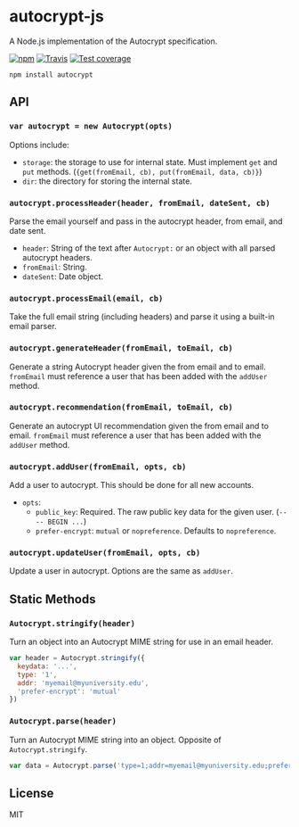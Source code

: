 # autocrypt-js

A Node.js implementation of the Autocrypt specification.

[![npm][0]][1] [![Travis][2]][3] [![Test coverage][4]][5]


```
npm install autocrypt
```

## API

### ```var autocrypt = new Autocrypt(opts)```

Options include:
* `storage`: the storage to use for internal state. Must implement `get` and `put` methods. (`{get(fromEmail, cb), put(fromEmail, data, cb)}`)
* `dir`: the directory for storing the internal state.

### ```autocrypt.processHeader(header, fromEmail, dateSent, cb)```

Parse the email yourself and pass in the autocrypt header, from email, and date sent.

* `header`: String of the text after `Autocrypt:` or an object with all parsed autocrypt headers.
* `fromEmail`: String.
* `dateSent`: Date object.

### ```autocrypt.processEmail(email, cb)```

Take the full email string (including headers) and parse it using a built-in email parser.

### ```autocrypt.generateHeader(fromEmail, toEmail, cb)```

Generate a string Autocrypt header given the from email and to email. `fromEmail` must reference a user that has been added with the `addUser` method.

### ```autocrypt.recommendation(fromEmail, toEmail, cb)```

Generate an autocrypt UI recommendation given the from email and to email. `fromEmail` must reference a user that has been added with the `addUser` method.

### ```autocrypt.addUser(fromEmail, opts, cb)```

Add a user to autocrypt. This should be done for all new accounts.

* `opts`:
  * `public_key`: Required. The raw public key data for the given user. (`---- BEGIN ...`)
  * `prefer-encrypt`: `mutual` or `nopreference`. Defaults to `nopreference`.

### ```autocrypt.updateUser(fromEmail, opts, cb)```

Update a user in autocrypt. Options are the same as `addUser`.


## Static Methods


### ```Autocrypt.stringify(header)```

Turn an object into an Autocrypt MIME string for use in an email header.

```js
var header = Autocrypt.stringify({
  keydata: '...',
  type: '1',
  addr: 'myemail@myuniversity.edu',
  'prefer-encrypt': 'mutual'
})
```

### ```Autocrypt.parse(header)```

Turn an Autocrypt MIME string into an object. Opposite of `Autocrypt.stringify`.

```js
var data = Autocrypt.parse('type=1;addr=myemail@myuniversity.edu;prefer-encrypt=mutual;keydata=Li4u;')
```

## License

MIT

[0]: https://img.shields.io/npm/v/autocrypt.svg?style=flat-square
[1]: https://npmjs.org/package/autocrypt
[2]: https://img.shields.io/travis/karissa/autocrypt-js/master.svg?style=flat-square
[3]: https://travis-ci.org/karissa/autocrypt-js
[4]: https://img.shields.io/codecov/c/github/karissa/autocrypt-js/master.svg?style=flat-square
[5]: https://codecov.io/github/karissa/autocrypt-js

